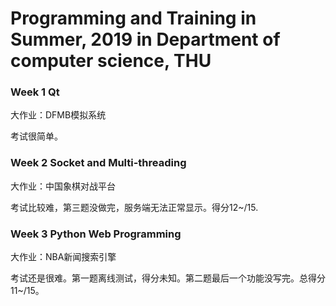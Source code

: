 # Programming and Training in Summer, 2019 in Department of computer science, THU

### Week 1 Qt

大作业：DFMB模拟系统

考试很简单。

### Week 2 Socket and Multi-threading

大作业：中国象棋对战平台

考试比较难，第三题没做完，服务端无法正常显示。得分12~/15.

### Week 3 Python Web Programming

大作业：NBA新闻搜索引擎

考试还是很难。第一题离线测试，得分未知。第二题最后一个功能没写完。总得分11~/15。
